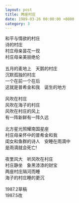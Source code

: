 ```yaml
---
layout: post
title: 两座村庄
date: 1989-03-26 00:00:00 +0800
category: 3
---
```


和平与情欲的村庄<br>
诗的村庄<br>
村庄母亲昙花一现<br>
村庄母亲美丽绝伦<br>
<br>
五月的麦地上　天鹅的村庄<br>
沉默孤独的村庄<br>
一个在前一个在后<br>
这就是普希金和我　诞生的地方<br>
<br>
风吹在村庄<br>
风吹在海子的村庄<br>
风吹在村庄的风上<br>
有一阵新鲜有一阵久远<br>
<br>
北方星光照耀南国星座<br>
村庄母亲怀中的普希金和我<br>
闺女和鱼群的诗人　安睡在雨滴中<br>
是雨滴就会死亡!<br>
<br>
夜里风大　听风吹在村庄<br>
村庄静坐　象黑漆漆的财宝<br>
两座村庄隔河而睡<br>
海子的村庄睡的更沉<br>
<br>
1987.2草稿<br>
1987.5改